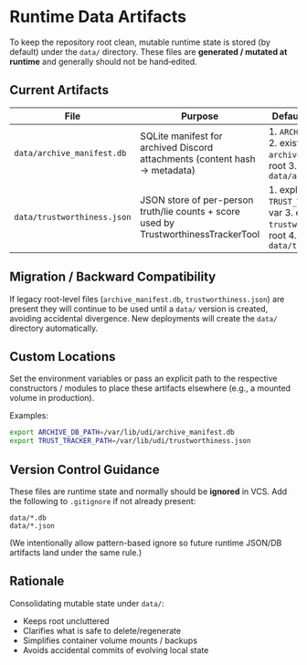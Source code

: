# Runtime Data Artifacts

To keep the repository root clean, mutable runtime state is stored (by default) under the `data/` directory. These files are **generated / mutated at runtime** and generally should not be hand‑edited.

## Current Artifacts

| File | Purpose | Default Resolution Order | Env Override |
|------|---------|--------------------------|--------------|
| `data/archive_manifest.db` | SQLite manifest for archived Discord attachments (content hash -> metadata) | 1. `ARCHIVE_DB_PATH` env var 2. existing legacy `archive_manifest.db` in root 3. create `data/archive_manifest.db` | `ARCHIVE_DB_PATH` |
| `data/trustworthiness.json` | JSON store of per-person truth/lie counts + score used by TrustworthinessTrackerTool | 1. explicit ctor arg 2. `TRUST_TRACKER_PATH` env var 3. existing legacy `trustworthiness.json` in root 4. create `data/trustworthiness.json` | `TRUST_TRACKER_PATH` |

## Migration / Backward Compatibility

If legacy root-level files (`archive_manifest.db`, `trustworthiness.json`) are present they will continue to be used until a `data/` version is created, avoiding accidental divergence. New deployments will create the `data/` directory automatically.

## Custom Locations

Set the environment variables or pass an explicit path to the respective constructors / modules to place these artifacts elsewhere (e.g., a mounted volume in production).

Examples:

```bash
export ARCHIVE_DB_PATH=/var/lib/udi/archive_manifest.db
export TRUST_TRACKER_PATH=/var/lib/udi/trustworthiness.json
```

## Version Control Guidance

These files are runtime state and normally should be **ignored** in VCS. Add the following to `.gitignore` if not already present:

```
data/*.db
data/*.json
```

(We intentionally allow pattern-based ignore so future runtime JSON/DB artifacts land under the same rule.)

## Rationale

Consolidating mutable state under `data/`:
- Keeps root uncluttered
- Clarifies what is safe to delete/regenerate
- Simplifies container volume mounts / backups
- Avoids accidental commits of evolving local state

